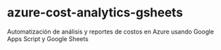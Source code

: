 # azure-cost-analytics-gsheets
Automatización de análisis y reportes de costos en Azure usando Google Apps Script y Google Sheets
